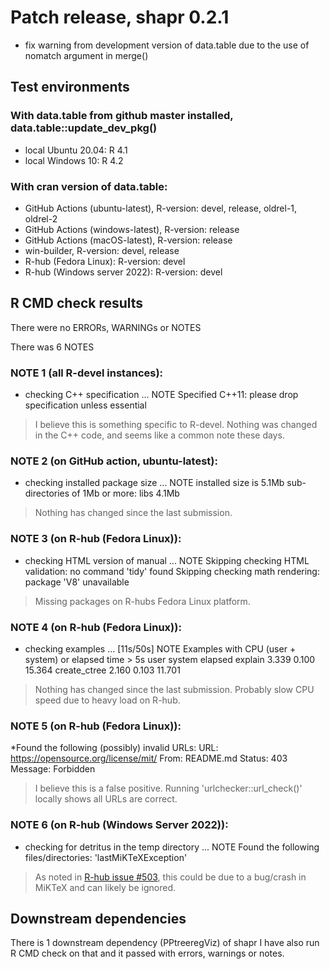 
# Patch release, shapr 0.2.1

* fix warning from development version of data.table due to the use of nomatch argument in merge()


## Test environments

### With data.table from github master installed, data.table::update_dev_pkg()

* local Ubuntu 20.04: R 4.1
* local Windows 10: R 4.2

### With cran version of data.table:

* GitHub Actions (ubuntu-latest), R-version: devel, release, oldrel-1, oldrel-2
* GitHub Actions (windows-latest), R-version: release
* GitHub Actions (macOS-latest), R-version: release
* win-builder, R-version: devel, release
* R-hub (Fedora Linux): R-version: devel
* R-hub (Windows server 2022): R-version: devel

## R CMD check results

There were no ERRORs, WARNINGs or NOTES

There was 6 NOTES 

### NOTE 1 (all R-devel instances):

* checking C++ specification ... NOTE
  Specified C++11: please drop specification unless essential

> I believe this is something specific to R-devel. Nothing was changed in the C++ code, and seems like a common note these days.

### NOTE 2 (on GitHub action, ubuntu-latest):

* checking installed package size ... NOTE
  installed size is  5.1Mb
  sub-directories of 1Mb or more:
    libs   4.1Mb

> Nothing has changed since the last submission.

### NOTE 3 (on R-hub (Fedora Linux)):

* checking HTML version of manual ... NOTE
Skipping checking HTML validation: no command 'tidy' found
Skipping checking math rendering: package 'V8' unavailable

> Missing packages on R-hubs Fedora Linux platform.

### NOTE 4 (on R-hub (Fedora Linux)):

* checking examples ... [11s/50s] NOTE
Examples with CPU (user + system) or elapsed time > 5s
              user system elapsed
explain      3.339  0.100  15.364
create_ctree 2.160  0.103  11.701

> Nothing has changed since the last submission. Probably slow CPU speed due to heavy load on R-hub.

### NOTE 5 (on R-hub (Fedora Linux)):

*Found the following (possibly) invalid URLs:
  URL: https://opensource.org/license/mit/
    From: README.md
    Status: 403
    Message: Forbidden

> I believe this is a false positive. Running 'urlchecker::url_check()' locally shows all URLs are correct.

### NOTE 6 (on R-hub (Windows Server 2022)):

* checking for detritus in the temp directory ... NOTE
Found the following files/directories:
  'lastMiKTeXException'

> As noted in [R-hub issue #503](https://github.com/r-hub/rhub/issues/503), this could be due to a bug/crash in MiKTeX and can likely be ignored.

## Downstream dependencies
There is 1 downstream dependency (PPtreeregViz) of shapr
I have also run R CMD check on that and it passed with errors, warnings or notes.
